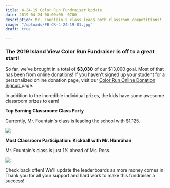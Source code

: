 ```yaml
---
title: 4-24-19 Color Run Fundraiser Update
date: 2019-04-24 00:00:00 -0700
description: Mr. Fountain's class leads both classroom competitions!
image: "/uploads/FB-CR-4-24-19-01.jpg"
draft: true

---
```

### The 2019 Island View Color Run Fundraiser is off to a great start! 

So far, we've brought in a total of **$3,030** of our $13,000 goal. Most of that has been from online donations! If you haven't signed up your student for a personalized online donation page, visit our [Color Run Online Donation Signup ](www.islandviewpta.org/colorrun "Color Run Online Donation Signup")page.

In addition to the incredible individual prizes, the kids have some awesome classroom prizes to earn! 

**Top Earning Classroom: Class Party**

Currently, Mr. Fountain's class is leading the school with $1,125.

![](/uploads/FB-CR-4-24-19_TopEarningClassroom.jpg)

**Most Classroom Participation: Kickball with Mr. Hanrahan**

Mr. Fountain's class is just 1% ahead of Ms. Ross. 

![](/uploads/FB-CR-4-24-19_ClassroomParticipation.jpg)

Check back often! We'll update the leaderboards as more money comes in. Thank you for all your support and hard work to make this fundraiser a success!